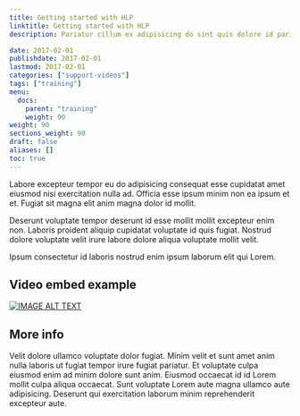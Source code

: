 ```yaml
---
title: Getting started with HLP
linktitle: Getting started with HLP
description: Pariatur cillum ex adipisicing do sint quis dolore id pariatur sit aliqua est.

date: 2017-02-01
publishdate: 2017-02-01
lastmod: 2017-02-01
categories: ["support-videos"]
tags: ["training"]
menu:
  docs:
    parent: "training"
    weight: 90
weight: 90
sections_weight: 90
draft: false
aliases: []
toc: true
---
```


Labore excepteur tempor eu do adipisicing consequat esse cupidatat amet eiusmod nisi exercitation nulla ad. Officia esse ipsum minim non ea ipsum et et. Fugiat sit magna elit anim magna dolor id mollit.

Deserunt voluptate tempor deserunt id esse mollit mollit excepteur enim non. Laboris proident aliquip cupidatat voluptate id quis fugiat. Nostrud dolore voluptate velit irure labore dolore aliqua voluptate mollit velit.

Ipsum consectetur id laboris nostrud enim ipsum laborum elit qui Lorem.

## Video embed example

[![IMAGE ALT TEXT](http://img.youtube.com/vi/TwBVaAH7q-k/0.jpg)](http://www.youtube.com/watch?v=TwBVaAH7q-k "Video Title")


## More info

Velit dolore ullamco voluptate dolor fugiat. Minim velit et sunt amet anim nulla laboris ut fugiat tempor irure fugiat pariatur. Et voluptate culpa eiusmod enim ad minim dolore sunt anim. Eiusmod occaecat id id Lorem mollit culpa aliqua occaecat. Sunt voluptate Lorem aute magna ullamco aute adipisicing. Deserunt qui exercitation laborum minim reprehenderit excepteur aute.